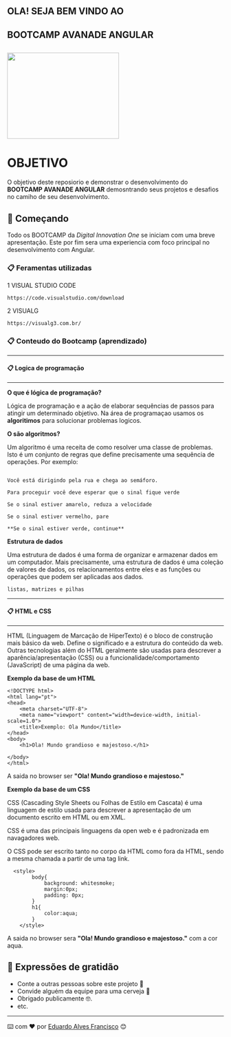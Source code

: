 <html>
    <body>
     <h2>OLA! SEJA BEM VINDO AO</h2>
     <h2>BOOTCAMP AVANADE ANGULAR</h2>
        <h2 aling="center"><img src="imagens/apresentacao.gif" width="260" height="200"/></h2>
   </body>
</html>

# OBJETIVO

O objetivo deste reposiorio e demonstrar o
desenvolvimento do **BOOTCAMP AVANADE ANGULAR**
demosntrando seus projetos e desafios no camiho de seu desenvolvimento.

## 🚀 Começando

Todo os BOOTCAMP da *Digital Innovation One* se iniciam com uma breve apresentação. Este por fim sera uma experiencia com foco principal no desenvolvimento com Angular.

### 📋 Feramentas utilizadas

1 VISUAL STUDIO CODE

```
https://code.visualstudio.com/download
```
2 VISUALG

```
https://visualg3.com.br/
```

### 📋 Conteudo do Bootcamp (aprendizado)
--------

#### 📋 Logica de programação
----------------------


**O que é lógica de programação?**

Lógica de programação e a ação de elaborar sequências de passos para atingir um determinado objetivo. Na área de programaçao usamos os **algoritimos** para solucionar problemas logicos.

**O são algoritmos?**

Um algoritmo é uma receita de como resolver uma classe de problemas. Isto é um conjunto de regras que define precisamente uma sequência de operações.
Por exemplo:

``` 

Você está dirigindo pela rua e chega ao semáforo.

Para proceguir você deve esperar que o sinal fique verde

Se o sinal estiver amarelo, reduza a velocidade

Se o sinal estiver vermelho, pare

**Se o sinal estiver verde, continue**
```

**Estrutura de dados**

Uma estrutura de dados é uma forma de organizar e armazenar dados em um computador. Mais precisamente, uma estrutura de dados é uma coleção de valores de dados, os relacionamentos entre eles e as funções ou operações que podem ser aplicadas aos dados.
```
listas, matrizes e pilhas
```

--------

#### 📋 HTML e CSS
----------------------

HTML (Linguagem de Marcação de HiperTexto) é o bloco de construção mais básico da web. Define o significado e a estrutura do conteúdo da web.
Outras tecnologias além do HTML geralmente são usadas para descrever a aparência/apresentação (CSS) ou a funcionalidade/comportamento (JavaScript) de uma página da web.

**Exemplo da base de um HTML**

```
<!DOCTYPE html>
<html lang="pt">
<head>
    <meta charset="UTF-8">
    <meta name="viewport" content="width=device-width, initial-scale=1.0">
    <title>Exemplo: Ola Mundo</title>
</head>
<body>
    <h1>Ola! Mundo grandioso e majestoso.</h1>
    
</body>
</html>
```

A saida no browser ser **"Ola! Mundo grandioso e majestoso."**

**Exemplo da base de um CSS**

CSS (Cascading Style Sheets ou Folhas de Estilo em Cascata) é uma linguagem de estilo usada para descrever a apresentação de um documento escrito em HTML ou em XML.

CSS é uma das principais linguagens da open web e é padronizada em navagadores web.

O CSS pode ser escrito tanto no corpo da HTML como fora da HTML, sendo a mesma chamada a partir de uma tag link.
```
  <style>
        body{
            background: whitesmoke;
            margin:0px;
            padding: 0px;
        }
        h1{
            color:aqua;
        }
    </style>
```

A saida no browser sera **"Ola! Mundo grandioso e majestoso."** com a cor aqua.

## 🎁 Expressões de gratidão

* Conte a outras pessoas sobre este projeto 📢
* Convide alguém da equipe para uma cerveja 🍺 
* Obrigado publicamente 🤓.
* etc.


---
⌨️ com ❤️ por [Eduardo Alves Francisco](https://git.github.com/edukurosaki) 😊